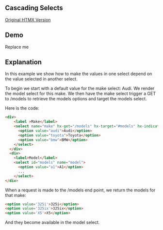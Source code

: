 ## Cascading Selects

[Original HTMX Version](https://htmx.org/examples/value-select/)

## Demo
<div
    id="value_select"
    data-fetch-url="'/examples/value_select/data'"
    data-on-load="$$get"
>
     Replace me
</div>

## Explanation

In this example we show how to make the values in one select depend on the value selected in another select.

To begin we start with a default value for the make select: Audi. We render the model select for this make. We then have the make select trigger a GET to /models to retrieve the models options and target the models select.

Here is the code:
```html
<div>
    <label >Make</label>
    <select name="make" hx-get="/models" hx-target="#models" hx-indicator=".htmx-indicator">
      <option value="audi">Audi</option>
      <option value="toyota">Toyota</option>
      <option value="bmw">BMW</option>
    </select>
  </div>
  <div>
    <label>Model</label>
    <select id="models" name="model">
      <option value="a1">A1</option>
      ...
    </select>
</div>
```
When a request is made to the /models end point, we return the models for that make:
```html
<option value='325i'>325i</option>
<option value='325ix'>325ix</option>
<option value='X5'>X5</option>
```
And they become available in the model select.